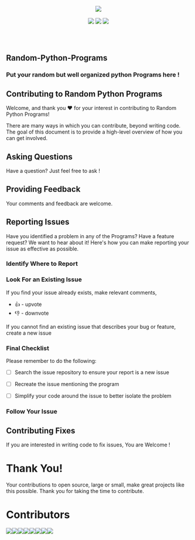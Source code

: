 <p align=center>
  <img src="https://raw.githubusercontent.com/iamirulofficial/Random-Python-Programs/master/rpic-2.png"/>

  <br/>
  <br/>
  <a target="_blank" href="https://www.python.org/downloads/" title="Python version"><img src="https://img.shields.io/badge/python-%3E=_3.6-green.svg"></a>
  <a target="_blank" href="LICENSE" title="License: MIT"><img src="https://img.shields.io/badge/License-MIT-blue.svg"></a>
  <a target="_blank" href="https://twitter.com/aadicodes"><img src= "https://img.shields.io/twitter/url/https/twitter.com/cloudposse.svg?style=social&label=Follow%20%40aadicodes" /></a>
</p>
<br/>
<br/>

## Random-Python-Programs
### Put your random but well organized python Programs here !

## Contributing to Random Python Programs

Welcome, and thank you :heart: for your interest in contributing to Random Python Programs!

There are many ways in which you can contribute, beyond writing code. The goal of this document is to provide a high-level overview of how you can get involved.

## Asking Questions

Have a question? Just feel free to ask !

## Providing Feedback

Your comments and feedback are welcome.

## Reporting Issues

Have you identified a problem in any of the Programs? Have a feature request? We want to hear about it! Here's how you can make reporting your issue as effective as possible.

### Identify Where to Report

### Look For an Existing Issue

If you find your issue already exists, make relevant comments,
* 👍 - upvote
* 👎 - downvote

If you cannot find an existing issue that describes your bug or feature, create a new issue 

### Final Checklist

Please remember to do the following:

* [ ] Search the issue repository to ensure your report is a new issue

* [ ] Recreate the issue mentioning the program

* [ ] Simplify your code around the issue to better isolate the problem

### Follow Your Issue


## Contributing Fixes

If you are interested in writing code to fix issues,
You are Welcome !

# Thank You!

Your contributions to open source, large or small, make great projects like this possible. Thank you for taking the time to contribute.


Contributors
===========
[![](https://sourcerer.io/fame/iamirulofficial/iamirulofficial/Random-Python-Programs/images/0)](https://sourcerer.io/fame/iamirulofficial/iamirulofficial/Random-Python-Programs/links/0)[![](https://sourcerer.io/fame/iamirulofficial/iamirulofficial/Random-Python-Programs/images/1)](https://sourcerer.io/fame/iamirulofficial/iamirulofficial/Random-Python-Programs/links/1)[![](https://sourcerer.io/fame/iamirulofficial/iamirulofficial/Random-Python-Programs/images/2)](https://sourcerer.io/fame/iamirulofficial/iamirulofficial/Random-Python-Programs/links/2)[![](https://sourcerer.io/fame/iamirulofficial/iamirulofficial/Random-Python-Programs/images/3)](https://sourcerer.io/fame/iamirulofficial/iamirulofficial/Random-Python-Programs/links/3)[![](https://sourcerer.io/fame/iamirulofficial/iamirulofficial/Random-Python-Programs/images/4)](https://sourcerer.io/fame/iamirulofficial/iamirulofficial/Random-Python-Programs/links/4)[![](https://sourcerer.io/fame/iamirulofficial/iamirulofficial/Random-Python-Programs/images/5)](https://sourcerer.io/fame/iamirulofficial/iamirulofficial/Random-Python-Programs/links/5)[![](https://sourcerer.io/fame/iamirulofficial/iamirulofficial/Random-Python-Programs/images/6)](https://sourcerer.io/fame/iamirulofficial/iamirulofficial/Random-Python-Programs/links/6)[![](https://sourcerer.io/fame/iamirulofficial/iamirulofficial/Random-Python-Programs/images/7)](https://sourcerer.io/fame/iamirulofficial/iamirulofficial/Random-Python-Programs/links/7)
